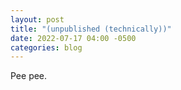 ```yaml
---
layout: post
title: "(unpublished (technically))"
date: 2022-07-17 04:00 -0500
categories: blog
---
```

Pee pee.